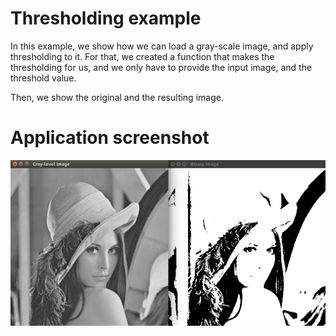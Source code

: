 # Thresholding example
In this example, we show how we can load a gray-scale image, and apply
thresholding to it. For that, we created a function that makes the thresholding
for us, and we only have to provide the input image, and the threshold value.

Then, we show the original and the resulting image.

# Application screenshot
![app screenshot](/OpenCVExamples/09_ThresholdingExample/images/thresholdingExample.png)